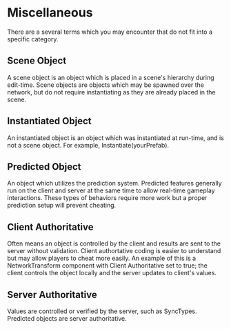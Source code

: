 # Miscellaneous

There are a several terms which you may encounter that do not fit into a specific category.

## Scene Object

A scene object is an object which is placed in a scene's hierarchy during edit-time. Scene objects are objects which may be spawned over the network, but do not require instantiating as they are already placed in the scene.

## Instantiated Object

An instantiated object is an object which was instantiated at run-time, and is not a scene object. For example, Instantiate(yourPrefab).

## Predicted Object

An object which utilizes the prediction system. Predicted features generally run on the client and server at the same time to allow real-time gameplay interactions. These types of behaviors require more work but a proper prediction setup will prevent cheating.

## Client Authoritative

Often means an object is controlled by the client and results are sent to the server without validation. Client authortative coding is easier to understand but may allow players to cheat more easily. An example of this is a NetworkTransform component with Client Authoritative set to true; the client controls the object locally and the server updates to client's values.

## Server Authoritative

Values are controlled or verified by the server, such as SyncTypes. Predicted objects are server authoritative.
